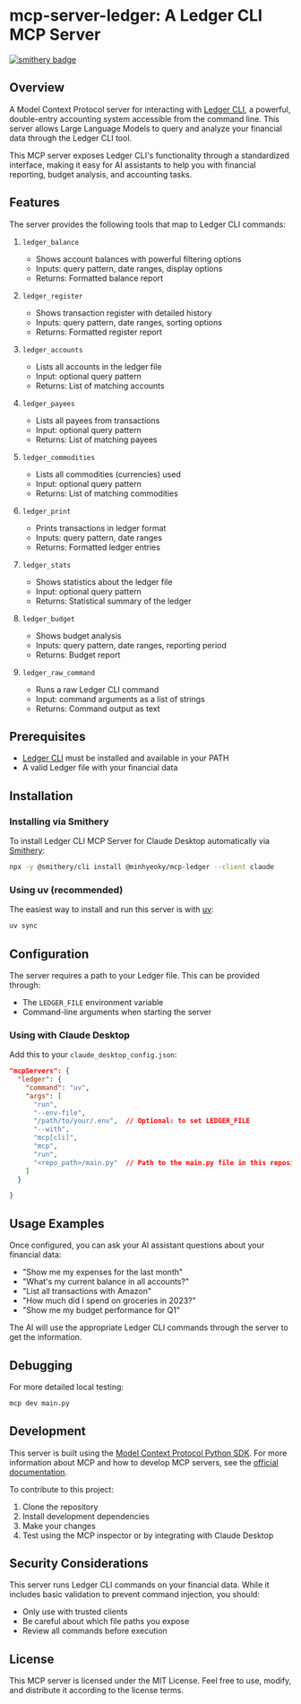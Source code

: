 # mcp-server-ledger: A Ledger CLI MCP Server

[![smithery badge](https://smithery.ai/badge/@minhyeoky/mcp-ledger)](https://smithery.ai/server/@minhyeoky/mcp-ledger)

## Overview

A Model Context Protocol server for interacting with [Ledger CLI](https://www.ledger-cli.org/), a powerful, double-entry accounting system accessible from the command line. This server allows Large Language Models to query and analyze your financial data through the Ledger CLI tool.

This MCP server exposes Ledger CLI's functionality through a standardized interface, making it easy for AI assistants to help you with financial reporting, budget analysis, and accounting tasks.

## Features

The server provides the following tools that map to Ledger CLI commands:

1. `ledger_balance`
   - Shows account balances with powerful filtering options
   - Inputs: query pattern, date ranges, display options
   - Returns: Formatted balance report

2. `ledger_register`
   - Shows transaction register with detailed history
   - Inputs: query pattern, date ranges, sorting options
   - Returns: Formatted register report

3. `ledger_accounts`
   - Lists all accounts in the ledger file
   - Input: optional query pattern
   - Returns: List of matching accounts

4. `ledger_payees`
   - Lists all payees from transactions
   - Input: optional query pattern
   - Returns: List of matching payees

5. `ledger_commodities`
   - Lists all commodities (currencies) used
   - Input: optional query pattern
   - Returns: List of matching commodities

6. `ledger_print`
   - Prints transactions in ledger format
   - Inputs: query pattern, date ranges
   - Returns: Formatted ledger entries

7. `ledger_stats`
   - Shows statistics about the ledger file
   - Input: optional query pattern
   - Returns: Statistical summary of the ledger

8. `ledger_budget`
   - Shows budget analysis
   - Inputs: query pattern, date ranges, reporting period
   - Returns: Budget report

9. `ledger_raw_command`
   - Runs a raw Ledger CLI command
   - Input: command arguments as a list of strings
   - Returns: Command output as text

## Prerequisites

- [Ledger CLI](https://www.ledger-cli.org/) must be installed and available in your PATH
- A valid Ledger file with your financial data

## Installation

### Installing via Smithery

To install Ledger CLI MCP Server for Claude Desktop automatically via [Smithery](https://smithery.ai/server/@minhyeoky/mcp-ledger):

```bash
npx -y @smithery/cli install @minhyeoky/mcp-ledger --client claude
```

### Using uv (recommended)

The easiest way to install and run this server is with [uv](https://docs.astral.sh/uv/):

```bash
uv sync
```

## Configuration

The server requires a path to your Ledger file. This can be provided through:

- The `LEDGER_FILE` environment variable
- Command-line arguments when starting the server

### Using with Claude Desktop

Add this to your `claude_desktop_config.json`:

```json
"mcpServers": {
  "ledger": {
    "command": "uv",
    "args": [
      "run",
      "--env-file",
      "/path/to/your/.env",  // Optional: to set LEDGER_FILE
      "--with",
      "mcp[cli]",
      "mcp",
      "run",
      "<repo_path>/main.py"  // Path to the main.py file in this repository
    ]
  }

}
```

## Usage Examples

Once configured, you can ask your AI assistant questions about your financial data:

- "Show me my expenses for the last month"
- "What's my current balance in all accounts?"
- "List all transactions with Amazon"
- "How much did I spend on groceries in 2023?"
- "Show me my budget performance for Q1"

The AI will use the appropriate Ledger CLI commands through the server to get the information.

## Debugging

For more detailed local testing:

```bash
mcp dev main.py
```

## Development

This server is built using the [Model Context Protocol Python SDK](https://github.com/modelcontextprotocol/python-sdk). For more information about MCP and how to develop MCP servers, see the [official documentation](https://modelcontextprotocol.io).

To contribute to this project:

1. Clone the repository
2. Install development dependencies
3. Make your changes
4. Test using the MCP inspector or by integrating with Claude Desktop

## Security Considerations

This server runs Ledger CLI commands on your financial data. While it includes basic validation to prevent command injection, you should:

- Only use with trusted clients
- Be careful about which file paths you expose
- Review all commands before execution

## License

This MCP server is licensed under the MIT License. Feel free to use, modify, and distribute it according to the license terms.
